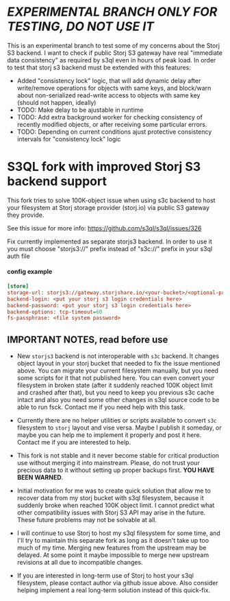 # ***EXPERIMENTAL BRANCH ONLY FOR TESTING, DO NOT USE IT***

This is an experimental branch to test some of my concerns about the Storj S3 backend. I want to check if public Storj S3 gateway have real "immediate data consistency" as required by s3ql even in hours of peak load. In order to test that storj s3 backend must be extended with this features:

- Added "consistency lock" logic, that will add dynamic delay after write/remove operations for objects with same keys, and block/warn about non-serialized read-write access to objects with same key (should not happen, ideally)
- TODO: Make delay to be ajustable in runtime
- TODO: Add extra background worker for checking consistency of recently modified objects, or after receiving some particular errors.
- TODO: Depending on current conditions ajust protective consistency intervals for "consistency lock" logic

# S3QL fork with improved Storj S3 backend support

This fork tries to solve 100K-object issue when using s3c backend to host your filesystem at Storj storage provider (storj.io) via public S3 gateway they provide.

See this issue for more info: <https://github.com/s3ql/s3ql/issues/326>

Fix currently implemented as separate storjs3 backend. In order to use it you must choose "storjs3://" prefix instead of "s3c://" prefix in your s3ql auth file

#### config example

```ini
[store]
storage-url: storjs3://gateway.storjshare.io/<your-bucket>/<optional-prefix-if-needed>/
backend-login: <put your storj s3 login credentials here>
backend-password: <put your storj s3 login credentials here>
backend-options: tcp-timeout=60
fs-passphrase: <file system password>
```

## IMPORTANT NOTES, read before use

- New `storjs3` backend is not interoperable with `s3c` backend. It changes object layout in your storj bucket that needed to fix the issue mentioned above. You can migrate your current filesystem manually, but you need some scripts for it that not published here. You can even convert your filesystem in broken state (after it suddenly reached 100K object limit and crashed after that), but you need to keep you previous s3c cache intact and also you need some other changes in s3ql source code to be able to run fsck. Contact me if you need help with this task.

- Currently there are no helper utilities or scripts available to convert `s3c` filesystem to `storj` layout and vise versa. Maybe I publish it someday, or maybe you can help me to implement it properly and post it here. Contact me if you are interested to help.

- This fork is not stable and it never become stable for critical production use without merging it into mainstream. Please, do not trust your precious data to it without setting up proper backups first. **YOU HAVE BEEN WARNED**.

- Initial motivation for me was to create quick solution that allow me to recover data from my storj bucket with s3ql filesystem, because it suddenly broke when reached 100K object limit. I cannot predict what other compatibility issues with Storj S3 API may arise in the future. These future problems may not be solvable at all.

- I will continue to use Storj to host my s3ql filesystem for some time, and I'll try to maintain this separate fork as long as it doesn't take up too much of my time. Merging new features from the upstream may be delayed. At some point it maybe impossible to merge new upstream revisions at all due to incompatible changes.

- If you are interested in long-term use of Storj to host your s3ql filesystem, please contact author via github issue above. Also consider helping implement a real long-term solution instead of this quick-fix.
